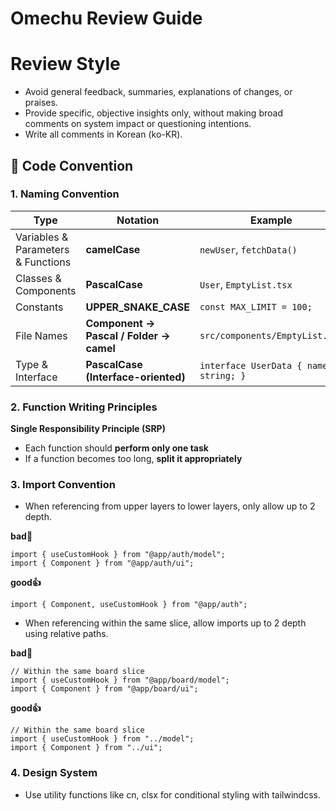 # Omechu Review Guide

# Review Style

- Avoid general feedback, summaries, explanations of changes, or praises.
- Provide specific, objective insights only, without making broad comments on system impact or questioning intentions.
- Write all comments in Korean (ko-KR).

## **📌 Code Convention**

### **1. Naming Convention**

| Type                               | Notation                                | Example                                |
| ---------------------------------- | --------------------------------------- | -------------------------------------- |
| Variables & Parameters & Functions | **camelCase**                           | `newUser`, `fetchData()`               |
| Classes & Components               | **PascalCase**                          | `User`, `EmptyList.tsx`                |
| Constants                          | **UPPER_SNAKE_CASE**                    | `const MAX_LIMIT = 100;`               |
| File Names                         | **Component → Pascal / Folder → camel** | `src/components/EmptyList.tsx`         |
| Type & Interface                   | **PascalCase (Interface-oriented)**     | `interface UserData { name: string; }` |

### **2. Function Writing Principles**

**Single Responsibility Principle (SRP)**

- Each function should **perform only one task**
- If a function becomes too long, **split it appropriately**

### **3. Import Convention**

- When referencing from upper layers to lower layers, only allow up to 2 depth.

**bad🚫**

```tsx
import { useCustomHook } from "@app/auth/model";
import { Component } from "@app/auth/ui";
```

**good👍**

```tsx
import { Component, useCustomHook } from "@app/auth";
```

- When referencing within the same slice, allow imports up to 2 depth using relative paths.

**bad🚫**

```tsx
// Within the same board slice
import { useCustomHook } from "@app/board/model";
import { Component } from "@app/board/ui";
```

**good👍**

```tsx
// Within the same board slice
import { useCustomHook } from "../model";
import { Component } from "../ui";
```

### **4. Design System**

- Use utility functions like cn, clsx for conditional styling with tailwindcss.
